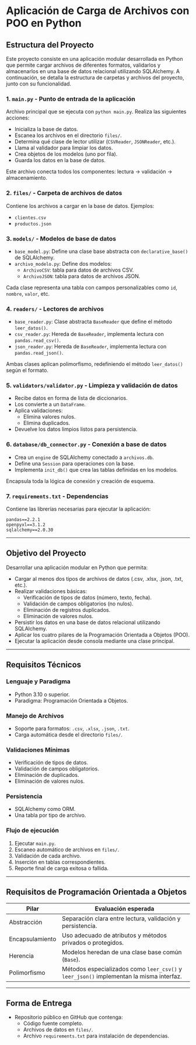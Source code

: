 # Aplicación de Carga de Archivos con POO en Python

## Estructura del Proyecto

Este proyecto consiste en una aplicación modular desarrollada en Python que permite cargar archivos de diferentes formatos, validarlos y almacenarlos en una base de datos relacional utilizando SQLAlchemy. A continuación, se detalla la estructura de carpetas y archivos del proyecto, junto con su funcionalidad.

### 1. `main.py` - Punto de entrada de la aplicación

Archivo principal que se ejecuta con `python main.py`. Realiza las siguientes acciones:

- Inicializa la base de datos.
- Escanea los archivos en el directorio `files/`.
- Determina qué clase de lector utilizar (`CSVReader`, `JSONReader`, etc.).
- Llama al validador para limpiar los datos.
- Crea objetos de los modelos (uno por fila).
- Guarda los datos en la base de datos.

Este archivo conecta todos los componentes: lectura → validación → almacenamiento.

### 2. `files/` - Carpeta de archivos de datos

Contiene los archivos a cargar en la base de datos. Ejemplos:
- `clientes.csv`
- `productos.json`

### 3. `models/` - Modelos de base de datos

- `base_model.py`: Define una clase base abstracta con `declarative_base()` de SQLAlchemy.
- `archivo_modelo.py`: Define dos modelos:
  - `ArchivoCSV`: tabla para datos de archivos CSV.
  - `ArchivoJSON`: tabla para datos de archivos JSON.

Cada clase representa una tabla con campos personalizables como `id`, `nombre`, `valor`, etc.

### 4. `readers/` - Lectores de archivos

- `base_reader.py`: Clase abstracta `BaseReader` que define el método `leer_datos()`.
- `csv_reader.py`: Hereda de `BaseReader`, implementa lectura con `pandas.read_csv()`.
- `json_reader.py`: Hereda de `BaseReader`, implementa lectura con `pandas.read_json()`.

Ambas clases aplican polimorfismo, redefiniendo el método `leer_datos()` según el formato.

### 5. `validators/validator.py` - Limpieza y validación de datos

- Recibe datos en forma de lista de diccionarios.
- Los convierte a un `DataFrame`.
- Aplica validaciones:
  - Elimina valores nulos.
  - Elimina duplicados.
- Devuelve los datos limpios listos para persistencia.

### 6. `database/db_connector.py` - Conexión a base de datos

- Crea un `engine` de SQLAlchemy conectado a `archivos.db`.
- Define una `Session` para operaciones con la base.
- Implementa `init_db()` que crea las tablas definidas en los modelos.

Encapsula toda la lógica de conexión y creación de esquema.

### 7. `requirements.txt` - Dependencias

Contiene las librerías necesarias para ejecutar la aplicación:

```
pandas==2.2.1
openpyxl==3.1.2
sqlalchemy==2.0.30
```

---

## Objetivo del Proyecto

Desarrollar una aplicación modular en Python que permita:

- Cargar al menos dos tipos de archivos de datos (.csv, .xlsx, .json, .txt, etc.).
- Realizar validaciones básicas:
  - Verificación de tipos de datos (número, texto, fecha).
  - Validación de campos obligatorios (no nulos).
  - Eliminación de registros duplicados.
  - Eliminación de valores nulos.
- Persistir los datos en una base de datos relacional utilizando SQLAlchemy.
- Aplicar los cuatro pilares de la Programación Orientada a Objetos (POO).
- Ejecutar la aplicación desde consola mediante una clase principal.

---

## Requisitos Técnicos

### Lenguaje y Paradigma

- Python 3.10 o superior.
- Paradigma: Programación Orientada a Objetos.

### Manejo de Archivos

- Soporte para formatos: `.csv`, `.xlsx`, `.json`, `.txt`.
- Carga automática desde el directorio `files/`.

### Validaciones Mínimas

- Verificación de tipos de datos.
- Validación de campos obligatorios.
- Eliminación de duplicados.
- Eliminación de valores nulos.

### Persistencia

- SQLAlchemy como ORM.
- Una tabla por tipo de archivo.

### Flujo de ejecución

1. Ejecutar `main.py`.
2. Escaneo automático de archivos en `files/`.
3. Validación de cada archivo.
4. Inserción en tablas correspondientes.
5. Reporte final de carga exitosa o fallida.

---

## Requisitos de Programación Orientada a Objetos

| Pilar           | Evaluación esperada                                                                    |
|-----------------|-----------------------------------------------------------------------------------------|
| Abstracción     | Separación clara entre lectura, validación y persistencia.                             |
| Encapsulamiento | Uso adecuado de atributos y métodos privados o protegidos.                             |
| Herencia        | Modelos heredan de una clase base común (`Base`).                                      |
| Polimorfismo    | Métodos especializados como `leer_csv()` y `leer_json()` implementan la misma interfaz.|

---

## Forma de Entrega

- Repositorio público en GitHub que contenga:
  - Código fuente completo.
  - Archivos de datos en `files/`.
  - Archivo `requirements.txt` para instalación de dependencias.
